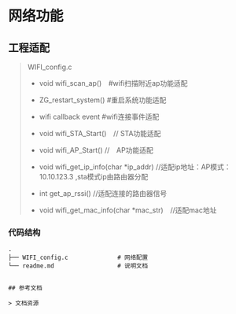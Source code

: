 # 网络功能


## 工程适配

> WIFI_config.c 
>
> - void wifi_scan_ap()　#wifi扫描附近ap功能适配
>
> - ZG_restart_system() #重启系统功能适配
>
> - wifi callback event  #wifi连接事件适配
>
> -  void wifi_STA_Start()　// STA功能适配
>
> - void wifi_AP_Start() //　AP功能适配
>
> - void wifi_get_ip_info(char *ip_addr) //适配ip地址：AP模式：10.10.123.3 ,sta模式ip由路由器分配
>
> - int get_ap_rssi() //适配连接的路由器信号
>
> - void wifi_get_mac_info(char *mac_str)　//适配mac地址


### 代码结构
```
.
├── WIFI_config.c              # 网络配置
└── readme.md                  # 说明文档


## 参考文档

> 文档资源


